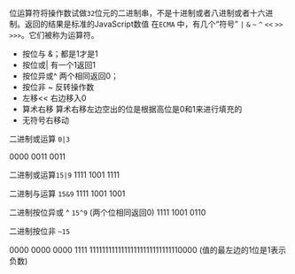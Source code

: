 位运算符将操作数试做`32`位元的二进制串，不是十进制或者八进制或者十六进制。返回的结果是标准的JavaScript数值
在`ECMA` 中，有几个“符号” `|` `&` `~` `^` `<<` `>>` `>>>`。它们被称为运算符。

- 按位与 &；都是1才是1
- 按位或| 有一个1返回1
- 按位异或^ 两个相同返回0；
- 按位非 ~ 反转操作数
- 左移<< 右边移入0
- 算术右移  算术右移左边空出的位是根据高位是0和1来进行填充的
- 无符号右移动

二进制或运算 `0|3`

0000 
0011
0011

二进制或运算`15|9`
1111
1001
1111

二进制与运算 `15&9`
1111
1001
1001

二进制按位异或 ^ `15^9` (两个位相同返回0)
1111
1001
0110


二进制按位非 `~15`

0000 0000 0000 1111
11111111111111111111111111110000 (值的最左边的1位是1表示负数)
